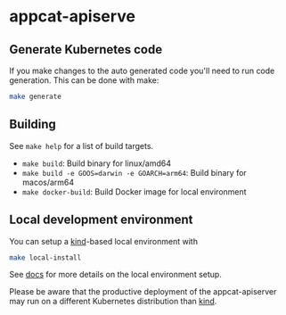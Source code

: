 # appcat-apiserve

## Generate Kubernetes code

If you make changes to the auto generated code you'll need to run code generation.
This can be done with make:

```bash
make generate
```

## Building

See `make help` for a list of build targets.

* `make build`: Build binary for linux/amd64
* `make build -e GOOS=darwin -e GOARCH=arm64`: Build binary for macos/arm64
* `make docker-build`: Build Docker image for local environment

## Local development environment

You can setup a [kind]-based local environment with

```bash
make local-install
```

See [docs](./docs/modules/ROOT/pages/tutorials/dev-environment.md) for more details on the local environment setup.

Please be aware that the productive deployment of the appcat-apiserver may run on a different Kubernetes distribution than [kind].

[kind]: https://kind.sigs.k8s.io/
